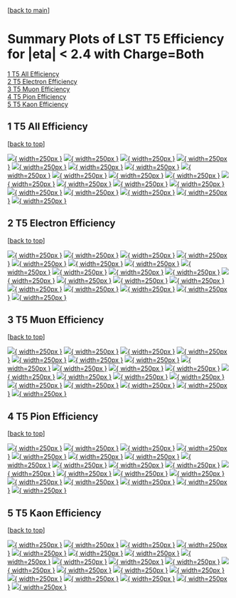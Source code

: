 [[back to main](./)]

# <a name="top"></a> Summary Plots of LST T5 Efficiency for |eta| < 2.4 with Charge=Both

[1 T5 All Efficiency](#1)<br/>[2 T5 Electron Efficiency](#2)<br/>[3 T5 Muon Efficiency](#3)<br/>[4 T5 Pion Efficiency](#4)<br/>[5 T5 Kaon Efficiency](#5)<br/>



## <a name="1"></a> 1 T5 All Efficiency

 [[back to top](#top)]

[![](../mtv/var/T5_loweta_0_0_eff_pt.png){ width=250px }](T5_loweta_0_0_eff_pt.html)
[![](../mtv/var/T5_loweta_0_0_eff_ptzoom.png){ width=250px }](T5_loweta_0_0_eff_ptzoom.html)
[![](../mtv/var/T5_loweta_0_0_eff_ptlow.png){ width=250px }](T5_loweta_0_0_eff_ptlow.html)
[![](../mtv/var/T5_loweta_0_0_eff_ptlowzoom.png){ width=250px }](T5_loweta_0_0_eff_ptlowzoom.html)
[![](../mtv/var/T5_loweta_0_0_eff_ptmtv.png){ width=250px }](T5_loweta_0_0_eff_ptmtv.html)
[![](../mtv/var/T5_loweta_0_0_eff_ptmtvzoom.png){ width=250px }](T5_loweta_0_0_eff_ptmtvzoom.html)
[![](../mtv/var/T5_loweta_0_0_eff_eta.png){ width=250px }](T5_loweta_0_0_eff_eta.html)
[![](../mtv/var/T5_loweta_0_0_eff_etazoom.png){ width=250px }](T5_loweta_0_0_eff_etazoom.html)
[![](../mtv/var/T5_loweta_0_0_eff_etacoarse.png){ width=250px }](T5_loweta_0_0_eff_etacoarse.html)
[![](../mtv/var/T5_loweta_0_0_eff_etacoarsezoom.png){ width=250px }](T5_loweta_0_0_eff_etacoarsezoom.html)
[![](../mtv/var/T5_loweta_0_0_eff_phi.png){ width=250px }](T5_loweta_0_0_eff_phi.html)
[![](../mtv/var/T5_loweta_0_0_eff_phizoom.png){ width=250px }](T5_loweta_0_0_eff_phizoom.html)
[![](../mtv/var/T5_loweta_0_0_eff_phicoarse.png){ width=250px }](T5_loweta_0_0_eff_phicoarse.html)
[![](../mtv/var/T5_loweta_0_0_eff_phicoarsezoom.png){ width=250px }](T5_loweta_0_0_eff_phicoarsezoom.html)
[![](../mtv/var/T5_loweta_0_0_eff_dxy.png){ width=250px }](T5_loweta_0_0_eff_dxy.html)
[![](../mtv/var/T5_loweta_0_0_eff_dxycoarse.png){ width=250px }](T5_loweta_0_0_eff_dxycoarse.html)
[![](../mtv/var/T5_loweta_0_0_eff_dxycoarsezoom.png){ width=250px }](T5_loweta_0_0_eff_dxycoarsezoom.html)
[![](../mtv/var/T5_loweta_0_0_eff_dz.png){ width=250px }](T5_loweta_0_0_eff_dz.html)
[![](../mtv/var/T5_loweta_0_0_eff_dzcoarse.png){ width=250px }](T5_loweta_0_0_eff_dzcoarse.html)
[![](../mtv/var/T5_loweta_0_0_eff_dzcoarsezoom.png){ width=250px }](T5_loweta_0_0_eff_dzcoarsezoom.html)


## <a name="2"></a> 2 T5 Electron Efficiency

 [[back to top](#top)]

[![](../mtv/var/T5_loweta_11_0_eff_pt.png){ width=250px }](T5_loweta_11_0_eff_pt.html)
[![](../mtv/var/T5_loweta_11_0_eff_ptzoom.png){ width=250px }](T5_loweta_11_0_eff_ptzoom.html)
[![](../mtv/var/T5_loweta_11_0_eff_ptlow.png){ width=250px }](T5_loweta_11_0_eff_ptlow.html)
[![](../mtv/var/T5_loweta_11_0_eff_ptlowzoom.png){ width=250px }](T5_loweta_11_0_eff_ptlowzoom.html)
[![](../mtv/var/T5_loweta_11_0_eff_ptmtv.png){ width=250px }](T5_loweta_11_0_eff_ptmtv.html)
[![](../mtv/var/T5_loweta_11_0_eff_ptmtvzoom.png){ width=250px }](T5_loweta_11_0_eff_ptmtvzoom.html)
[![](../mtv/var/T5_loweta_11_0_eff_eta.png){ width=250px }](T5_loweta_11_0_eff_eta.html)
[![](../mtv/var/T5_loweta_11_0_eff_etazoom.png){ width=250px }](T5_loweta_11_0_eff_etazoom.html)
[![](../mtv/var/T5_loweta_11_0_eff_etacoarse.png){ width=250px }](T5_loweta_11_0_eff_etacoarse.html)
[![](../mtv/var/T5_loweta_11_0_eff_etacoarsezoom.png){ width=250px }](T5_loweta_11_0_eff_etacoarsezoom.html)
[![](../mtv/var/T5_loweta_11_0_eff_phi.png){ width=250px }](T5_loweta_11_0_eff_phi.html)
[![](../mtv/var/T5_loweta_11_0_eff_phizoom.png){ width=250px }](T5_loweta_11_0_eff_phizoom.html)
[![](../mtv/var/T5_loweta_11_0_eff_phicoarse.png){ width=250px }](T5_loweta_11_0_eff_phicoarse.html)
[![](../mtv/var/T5_loweta_11_0_eff_phicoarsezoom.png){ width=250px }](T5_loweta_11_0_eff_phicoarsezoom.html)
[![](../mtv/var/T5_loweta_11_0_eff_dxy.png){ width=250px }](T5_loweta_11_0_eff_dxy.html)
[![](../mtv/var/T5_loweta_11_0_eff_dxycoarse.png){ width=250px }](T5_loweta_11_0_eff_dxycoarse.html)
[![](../mtv/var/T5_loweta_11_0_eff_dxycoarsezoom.png){ width=250px }](T5_loweta_11_0_eff_dxycoarsezoom.html)
[![](../mtv/var/T5_loweta_11_0_eff_dz.png){ width=250px }](T5_loweta_11_0_eff_dz.html)
[![](../mtv/var/T5_loweta_11_0_eff_dzcoarse.png){ width=250px }](T5_loweta_11_0_eff_dzcoarse.html)
[![](../mtv/var/T5_loweta_11_0_eff_dzcoarsezoom.png){ width=250px }](T5_loweta_11_0_eff_dzcoarsezoom.html)


## <a name="3"></a> 3 T5 Muon Efficiency

 [[back to top](#top)]

[![](../mtv/var/T5_loweta_13_0_eff_pt.png){ width=250px }](T5_loweta_13_0_eff_pt.html)
[![](../mtv/var/T5_loweta_13_0_eff_ptzoom.png){ width=250px }](T5_loweta_13_0_eff_ptzoom.html)
[![](../mtv/var/T5_loweta_13_0_eff_ptlow.png){ width=250px }](T5_loweta_13_0_eff_ptlow.html)
[![](../mtv/var/T5_loweta_13_0_eff_ptlowzoom.png){ width=250px }](T5_loweta_13_0_eff_ptlowzoom.html)
[![](../mtv/var/T5_loweta_13_0_eff_ptmtv.png){ width=250px }](T5_loweta_13_0_eff_ptmtv.html)
[![](../mtv/var/T5_loweta_13_0_eff_ptmtvzoom.png){ width=250px }](T5_loweta_13_0_eff_ptmtvzoom.html)
[![](../mtv/var/T5_loweta_13_0_eff_eta.png){ width=250px }](T5_loweta_13_0_eff_eta.html)
[![](../mtv/var/T5_loweta_13_0_eff_etazoom.png){ width=250px }](T5_loweta_13_0_eff_etazoom.html)
[![](../mtv/var/T5_loweta_13_0_eff_etacoarse.png){ width=250px }](T5_loweta_13_0_eff_etacoarse.html)
[![](../mtv/var/T5_loweta_13_0_eff_etacoarsezoom.png){ width=250px }](T5_loweta_13_0_eff_etacoarsezoom.html)
[![](../mtv/var/T5_loweta_13_0_eff_phi.png){ width=250px }](T5_loweta_13_0_eff_phi.html)
[![](../mtv/var/T5_loweta_13_0_eff_phizoom.png){ width=250px }](T5_loweta_13_0_eff_phizoom.html)
[![](../mtv/var/T5_loweta_13_0_eff_phicoarse.png){ width=250px }](T5_loweta_13_0_eff_phicoarse.html)
[![](../mtv/var/T5_loweta_13_0_eff_phicoarsezoom.png){ width=250px }](T5_loweta_13_0_eff_phicoarsezoom.html)
[![](../mtv/var/T5_loweta_13_0_eff_dxy.png){ width=250px }](T5_loweta_13_0_eff_dxy.html)
[![](../mtv/var/T5_loweta_13_0_eff_dxycoarse.png){ width=250px }](T5_loweta_13_0_eff_dxycoarse.html)
[![](../mtv/var/T5_loweta_13_0_eff_dxycoarsezoom.png){ width=250px }](T5_loweta_13_0_eff_dxycoarsezoom.html)
[![](../mtv/var/T5_loweta_13_0_eff_dz.png){ width=250px }](T5_loweta_13_0_eff_dz.html)
[![](../mtv/var/T5_loweta_13_0_eff_dzcoarse.png){ width=250px }](T5_loweta_13_0_eff_dzcoarse.html)
[![](../mtv/var/T5_loweta_13_0_eff_dzcoarsezoom.png){ width=250px }](T5_loweta_13_0_eff_dzcoarsezoom.html)


## <a name="4"></a> 4 T5 Pion Efficiency

 [[back to top](#top)]

[![](../mtv/var/T5_loweta_211_0_eff_pt.png){ width=250px }](T5_loweta_211_0_eff_pt.html)
[![](../mtv/var/T5_loweta_211_0_eff_ptzoom.png){ width=250px }](T5_loweta_211_0_eff_ptzoom.html)
[![](../mtv/var/T5_loweta_211_0_eff_ptlow.png){ width=250px }](T5_loweta_211_0_eff_ptlow.html)
[![](../mtv/var/T5_loweta_211_0_eff_ptlowzoom.png){ width=250px }](T5_loweta_211_0_eff_ptlowzoom.html)
[![](../mtv/var/T5_loweta_211_0_eff_ptmtv.png){ width=250px }](T5_loweta_211_0_eff_ptmtv.html)
[![](../mtv/var/T5_loweta_211_0_eff_ptmtvzoom.png){ width=250px }](T5_loweta_211_0_eff_ptmtvzoom.html)
[![](../mtv/var/T5_loweta_211_0_eff_eta.png){ width=250px }](T5_loweta_211_0_eff_eta.html)
[![](../mtv/var/T5_loweta_211_0_eff_etazoom.png){ width=250px }](T5_loweta_211_0_eff_etazoom.html)
[![](../mtv/var/T5_loweta_211_0_eff_etacoarse.png){ width=250px }](T5_loweta_211_0_eff_etacoarse.html)
[![](../mtv/var/T5_loweta_211_0_eff_etacoarsezoom.png){ width=250px }](T5_loweta_211_0_eff_etacoarsezoom.html)
[![](../mtv/var/T5_loweta_211_0_eff_phi.png){ width=250px }](T5_loweta_211_0_eff_phi.html)
[![](../mtv/var/T5_loweta_211_0_eff_phizoom.png){ width=250px }](T5_loweta_211_0_eff_phizoom.html)
[![](../mtv/var/T5_loweta_211_0_eff_phicoarse.png){ width=250px }](T5_loweta_211_0_eff_phicoarse.html)
[![](../mtv/var/T5_loweta_211_0_eff_phicoarsezoom.png){ width=250px }](T5_loweta_211_0_eff_phicoarsezoom.html)
[![](../mtv/var/T5_loweta_211_0_eff_dxy.png){ width=250px }](T5_loweta_211_0_eff_dxy.html)
[![](../mtv/var/T5_loweta_211_0_eff_dxycoarse.png){ width=250px }](T5_loweta_211_0_eff_dxycoarse.html)
[![](../mtv/var/T5_loweta_211_0_eff_dxycoarsezoom.png){ width=250px }](T5_loweta_211_0_eff_dxycoarsezoom.html)
[![](../mtv/var/T5_loweta_211_0_eff_dz.png){ width=250px }](T5_loweta_211_0_eff_dz.html)
[![](../mtv/var/T5_loweta_211_0_eff_dzcoarse.png){ width=250px }](T5_loweta_211_0_eff_dzcoarse.html)
[![](../mtv/var/T5_loweta_211_0_eff_dzcoarsezoom.png){ width=250px }](T5_loweta_211_0_eff_dzcoarsezoom.html)


## <a name="5"></a> 5 T5 Kaon Efficiency

 [[back to top](#top)]

[![](../mtv/var/T5_loweta_321_0_eff_pt.png){ width=250px }](T5_loweta_321_0_eff_pt.html)
[![](../mtv/var/T5_loweta_321_0_eff_ptzoom.png){ width=250px }](T5_loweta_321_0_eff_ptzoom.html)
[![](../mtv/var/T5_loweta_321_0_eff_ptlow.png){ width=250px }](T5_loweta_321_0_eff_ptlow.html)
[![](../mtv/var/T5_loweta_321_0_eff_ptlowzoom.png){ width=250px }](T5_loweta_321_0_eff_ptlowzoom.html)
[![](../mtv/var/T5_loweta_321_0_eff_ptmtv.png){ width=250px }](T5_loweta_321_0_eff_ptmtv.html)
[![](../mtv/var/T5_loweta_321_0_eff_ptmtvzoom.png){ width=250px }](T5_loweta_321_0_eff_ptmtvzoom.html)
[![](../mtv/var/T5_loweta_321_0_eff_eta.png){ width=250px }](T5_loweta_321_0_eff_eta.html)
[![](../mtv/var/T5_loweta_321_0_eff_etazoom.png){ width=250px }](T5_loweta_321_0_eff_etazoom.html)
[![](../mtv/var/T5_loweta_321_0_eff_etacoarse.png){ width=250px }](T5_loweta_321_0_eff_etacoarse.html)
[![](../mtv/var/T5_loweta_321_0_eff_etacoarsezoom.png){ width=250px }](T5_loweta_321_0_eff_etacoarsezoom.html)
[![](../mtv/var/T5_loweta_321_0_eff_phi.png){ width=250px }](T5_loweta_321_0_eff_phi.html)
[![](../mtv/var/T5_loweta_321_0_eff_phizoom.png){ width=250px }](T5_loweta_321_0_eff_phizoom.html)
[![](../mtv/var/T5_loweta_321_0_eff_phicoarse.png){ width=250px }](T5_loweta_321_0_eff_phicoarse.html)
[![](../mtv/var/T5_loweta_321_0_eff_phicoarsezoom.png){ width=250px }](T5_loweta_321_0_eff_phicoarsezoom.html)
[![](../mtv/var/T5_loweta_321_0_eff_dxy.png){ width=250px }](T5_loweta_321_0_eff_dxy.html)
[![](../mtv/var/T5_loweta_321_0_eff_dxycoarse.png){ width=250px }](T5_loweta_321_0_eff_dxycoarse.html)
[![](../mtv/var/T5_loweta_321_0_eff_dxycoarsezoom.png){ width=250px }](T5_loweta_321_0_eff_dxycoarsezoom.html)
[![](../mtv/var/T5_loweta_321_0_eff_dz.png){ width=250px }](T5_loweta_321_0_eff_dz.html)
[![](../mtv/var/T5_loweta_321_0_eff_dzcoarse.png){ width=250px }](T5_loweta_321_0_eff_dzcoarse.html)
[![](../mtv/var/T5_loweta_321_0_eff_dzcoarsezoom.png){ width=250px }](T5_loweta_321_0_eff_dzcoarsezoom.html)
